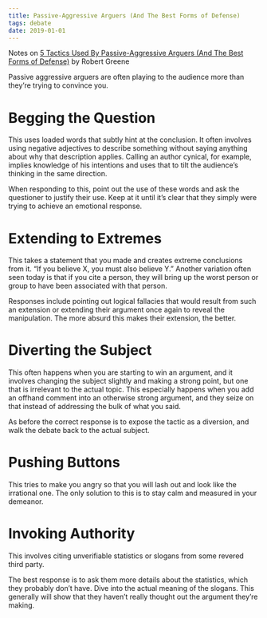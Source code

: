 ```yaml
---
title: Passive-Aggressive Arguers (And The Best Forms of Defense)
tags: debate
date: 2019-01-01
---
```


Notes on [5 Tactics Used By Passive-Aggressive Arguers (And The Best Forms of Defense)](https://medium.com/the-mission/5-tactics-used-by-passive-aggressive-arguers-and-the-best-forms-of-defense-42a9348b60ed) by Robert Greene

Passive aggressive arguers are often playing to the audience more than they’re trying to convince you.

# Begging the Question
This uses loaded words that subtly hint at the conclusion. It often involves using negative adjectives to describe something without saying anything about why that description applies. Calling an author cynical, for example, implies knowledge of his intentions and uses that to tilt the audience’s thinking in the same direction.

When responding to this, point out the use of these words and ask the questioner to justify their use. Keep at it until it’s clear that they simply were trying to achieve an emotional response.

# Extending to Extremes
This takes a statement that you made and creates extreme conclusions from it. “If you believe X, you must also believe Y.”  Another variation often seen today is that if you cite a person, they will bring up the worst person or group to have been associated with that person.

Responses include pointing out logical fallacies that would result from such an extension or extending their argument once again to reveal the manipulation. The more absurd this makes their extension, the better.

# Diverting the Subject
This often happens when you are starting to win an argument, and it involves changing the subject slightly and making a strong point, but one that is irrelevant to the actual topic. This especially happens when you add an offhand comment into an otherwise strong argument, and they seize on that instead of addressing the bulk of what you said.

As before the correct response is to expose the tactic as a diversion, and walk the debate back to the actual subject.

# Pushing Buttons
This tries to make you angry so that you will lash out and look like the irrational one. The only solution to this is to stay calm and measured in your demeanor.

# Invoking Authority
This involves citing unverifiable statistics or slogans from some revered third party.

The best response is to ask them more details about the statistics, which they probably don’t have. Dive into the actual meaning of the slogans. This generally will show that they haven’t really thought out the argument they’re making.



